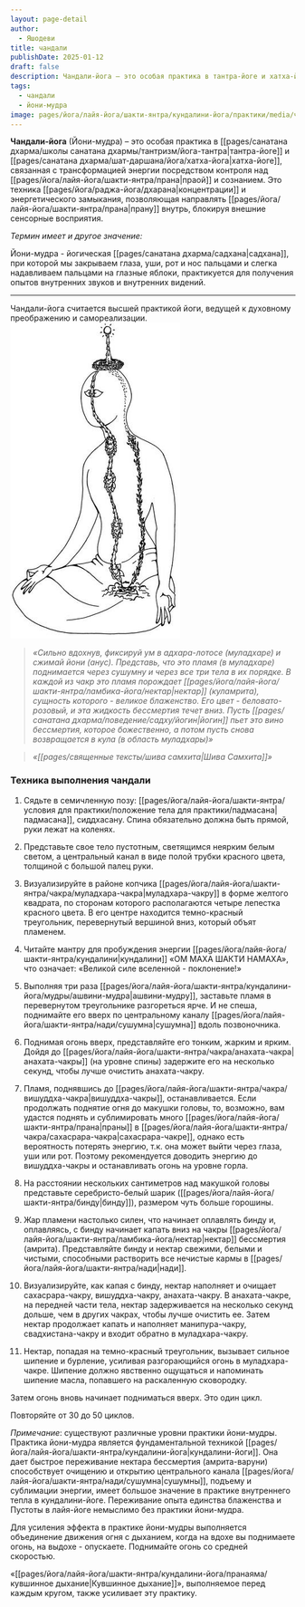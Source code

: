```yaml
---
layout: page-detail
author:
  - Яшодеви
title: чандали
publishDate: 2025-01-12
draft: false
description: Чандали-йога – это особая практика в тантра-йоге и хатха-йоге, связанная с трансформацией энергии посредством контроля над праной и сознанием. Это техника концентрации и энергетического замыкания, позволяющая направлять прану внутрь, блокируя внешние сенсорные восприятия.
tags:
  - чандали
  - йони-мудра
image: pages/йога/лайя-йога/шакти-янтра/кундалини-йога/практики/media/чандали1.png
---
```

**Чандали-йога** (Йони-мудра) – это особая практика в [[pages/санатана дхарма/школы санатана дхармы/тантризм/йога-тантра|тантра-йоге]] и [[pages/санатана дхарма/шат-даршана/йога/хатха-йога|хатха-йоге]], связанная с трансформацией энергии посредством контроля над [[pages/йога/лайя-йога/шакти-янтра/прана|праой]] и сознанием. Это техника [[pages/йога/раджа-йога/дхарана|концентрации]] и энергетического замыкания, позволяющая направлять [[pages/йога/лайя-йога/шакти-янтра/прана|прану]] внутрь, блокируя внешние сенсорные восприятия. 

*Термин имеет и другое значение:*

Йони-мудра - йогическая [[pages/санатана дхарма/садхана|садхана]], при которой мы закрываем глаза, уши, рот и нос пальцами и слегка надавливаем пальцами на глазные яблоки, практикуется для получения опытов внутренних звуков и внутренних видений.

---
Чандали-йога считается высшей практикой йоги, ведущей к духовному преображению и самореализации.
![чандали](pages/йога/лайя-йога/шакти-янтра/кундалини-йога/практики/media/чандали1.png)
>*«Сильно вдохнув, фиксируй ум в адхара-лотосе (муладхаре) и сжимай йони (анус).*
>*Представь, что это пламя (в муладхаре) поднимается через сушумну и через все три тела в их порядке. В каждой из чакр это пламя порождает [[pages/йога/лайя-йога/шакти-янтра/ламбика-йога/нектар|нектар]] (куламрита), сущность которого - великое блаженство. Его цвет - беловато-розовый, и эта жидкость бессмертия течет вниз. Пусть [[pages/санатана дхарма/поведение/садху/йогин|йогин]] пьет это вино бессмертия, которое божественно, а потом пусть снова возвращается в кула (в область муладхары)»*
 
>*«[[pages/священные тексты/шива самхита|Шива Самхита]]»*


### Техника выполнения чандали

1. Сядьте в семичленную позу: [[pages/йога/лайя-йога/шакти-янтра/условия для практики/положение тела для практики/падмасана|падмасана]], сиддхасану. Спина обязательно должна быть прямой, руки лежат на коленях. 
2. Представьте свое тело пустотным, светящимся неярким белым светом, а центральный канал в виде полой трубки красного цвета, толщиной с большой палец руки. 
3. Визуализируйте в районе копчика [[pages/йога/лайя-йога/шакти-янтра/чакра/муладхара-чакра|муладхара-чакру]] в форме желтого квадрата, по сторонам которого располагаются четыре лепестка красного цвета. В его центре находится темно-красный треугольник, перевернутый вершиной вниз, который объят пламенем. 
4. Читайте мантру для пробуждения энергии [[pages/йога/лайя-йога/шакти-янтра/кундалини|кундалини]] «ОМ МАХА ШАКТИ НАМАХА», что означает: «Великой силе вселенной - поклонение!» 
5. Выполняя три раза [[pages/йога/лайя-йога/шакти-янтра/кундалини-йога/мудры/ашвини-мудра|ашвини-мудру]], заставьте пламя в перевернутом треугольнике разгореться ярче. И не спеша, поднимайте его вверх по центральному каналу [[pages/йога/лайя-йога/шакти-янтра/нади/сушумна|сушумна]] вдоль позвоночника. 

6. Поднимая огонь вверх, представляйте его тонким, жарким и ярким. Дойдя до [[pages/йога/лайя-йога/шакти-янтра/чакра/анахата-чакра|анахата-чакры]] (на уровне спины) задержите его на несколько секунд, чтобы лучше очистить анахата-чакру. 

7. Пламя, поднявшись до [[pages/йога/лайя-йога/шакти-янтра/чакра/вишуддха-чакра|вишуддха-чакры]], останавливается. Если продолжать поднятие огня до макушки головы, то, возможно, вам удастся поднять и сублимировать много [[pages/йога/лайя-йога/шакти-янтра/прана|праны]] в [[pages/йога/лайя-йога/шакти-янтра/чакра/сахасрара-чакра|сахасрара-чакре]], однако есть вероятность потерять энергию, т.к. она может выйти через глаза, уши или рот. Поэтому рекомендуется доводить энергию до вишуддха-чакры и останавливать огонь на уровне горла. 

8. На расстоянии нескольких сантиметров над макушкой головы представьте серебристо-белый шарик ([[pages/йога/лайя-йога/шакти-янтра/бинду|бинду]]), размером чуть больше горошины. 

9. Жар пламени настолько силен, что начинает оплавлять бинду и, оплавляясь, с бинду начинает капать вниз на чакры [[pages/йога/лайя-йога/шакти-янтра/ламбика-йога/нектар|нектар]] бессмертия (амрита). Представляйте бинду и нектар свежими, белыми и чистыми, способными растворить все нечистые кармы в [[pages/йога/лайя-йога/шакти-янтра/нади|нади]]. 

10. Визуализируйте, как капая с бинду, нектар наполняет и очищает сахасрара-чакру, вишуддха-чакру, анахата-чакру. В анахата-чакре, на передней части тела, нектар задерживается на несколько секунд дольше, чем в других чакрах, чтобы лучше очистить ее. Затем нектар продолжает капать и наполняет манипура-чакру, свадхистана-чакру и входит обратно в муладхара-чакру. 

11. Нектар, попадая на темно-красный треугольник, вызывает сильное шипение и бурление, усиливая разгорающийся огонь в муладхара-чакре. Шипение должно явственно ощущаться и напоминать шипение масла, попавшего на раскаленную сковородку. 

Затем огонь вновь начинает подниматься вверх. Это один цикл. 

Повторяйте от 30 до 50 циклов. 

*Примечание*: существуют различные уровни практики йони-мудры. Практика йони-мудра является фундаментальной техникой [[pages/йога/лайя-йога/шакти-янтра/кундалини-йога|кундалини-йоги]]. Она дает быстрое переживание нектара бессмертия (амрита-варуни) способствует очищению и открытию центрального канала [[pages/йога/лайя-йога/шакти-янтра/нади/сушумна|сушумны]], подъему и сублимации энергии, имеет большое значение в практике внутреннего тепла в кундалини-йоге. Переживание опыта единства блаженства и Пустоты в лайя-йоге немыслимо без практики йони-мудра. 

Для усиления эффекта в практике йони-мудры выполняется объединение движения огня с дыханием, когда на вдохе вы поднимаете огонь, на выдохе - опускаете. Поднимайте огонь со средней скоростью. 

«[[pages/йога/лайя-йога/шакти-янтра/кундалини-йога/пранаяма/кувшинное дыхание|Кувшинное дыхание]]», выполняемое перед каждым кругом, также усиливает эту практику.

